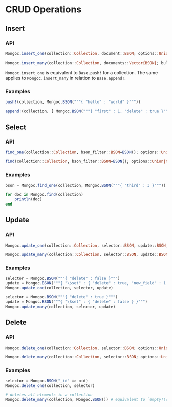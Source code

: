 
# CRUD Operations

## Insert

### API

```julia
Mongoc.insert_one(collection::Collection, document::BSON; options::Union{Nothing, BSON}=nothing)

Mongoc.insert_many(collection::Collection, documents::Vector{BSON}; bulk_options::Union{Nothing, BSON}=nothing, insert_options::Union{Nothing, BSON}=nothing)
```

`Mongoc.insert_one` is equivalent to `Base.push!` for a collection.
The same applies to `Mongoc.insert_many` in relation to `Base.append!`.

### Examples

```julia
push!(collection, Mongoc.BSON("""{ "hello" : "world" }"""))

append!(collection, [ Mongoc.BSON("""{ "first" : 1, "delete" : true }"""), Mongoc.BSON("""{ "second" : 2, "delete" : true }"""), Mongoc.BSON("""{ "third" : 3, "delete" : false }""") ])
```

## Select

### API

```julia
find_one(collection::Collection, bson_filter::BSON=BSON(); options::Union{Nothing, BSON}=nothing) :: Union{Nothing, BSON}

find(collection::Collection, bson_filter::BSON=BSON(); options::Union{Nothing, BSON}=nothing) :: Cursor
```

### Examples

```julia
bson = Mongoc.find_one(collection, Mongoc.BSON("""{ "third" : 3 }"""))

for doc in Mongoc.find(collection)
    println(doc)
end
```

## Update

### API

```julia
Mongoc.update_one(collection::Collection, selector::BSON, update::BSON; options::Union{Nothing, BSON}=nothing)

Mongoc.update_many(collection::Collection, selector::BSON, update::BSON; options::Union{Nothing, BSON}=nothing)
```

### Examples

```julia
selector = Mongoc.BSON("""{ "delete" : false }""")
update = Mongoc.BSON("""{ "\$set" : { "delete" : true, "new_field" : 1 } }""")
Mongoc.update_one(collection, selector, update)

selector = Mongoc.BSON("""{ "delete" : true }""")
update = Mongoc.BSON("""{ "\$set" : { "delete" : false } }""")
Mongoc.update_many(collection, selector, update)
```

## Delete

### API

```julia
Mongoc.delete_one(collection::Collection, selector::BSON; options::Union{Nothing, BSON}=nothing)

Mongoc.delete_many(collection::Collection, selector::BSON; options::Union{Nothing, BSON}=nothing)
```

### Examples

```julia
selector = Mongoc.BSON("_id" => oid)
Mongoc.delete_one(collection, selector)

# deletes all elements in a collection
Mongoc.delete_many(collection, Mongoc.BSON()) # equivalent to `empty!(collection)`
```
